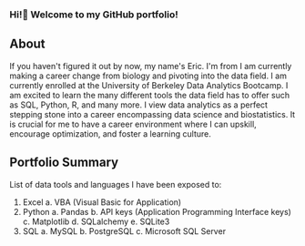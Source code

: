 ### Hi!👋 Welcome to my GitHub portfolio!

## About
If you haven't figured it out by now, my name's Eric. I'm from  I am currently making a career change from biology and pivoting into the data field. I am currently enrolled at the University of Berkeley Data Analytics Bootcamp. I am excited to learn the many different tools the data field has to offer such as SQL, Python, R, and many more. I view data analytics as a perfect stepping stone into a career encompassing data science and biostatistics. It is crucial for me to have a career environment where I can upskill, encourage optimization, and foster a learning culture.

## Portfolio Summary
List of data tools and languages I have been exposed to:
1. Excel
   a. VBA (Visual Basic for Application)
2. Python
   a. Pandas
   b. API keys (Application Programming Interface keys)
   c. Matplotlib
   d. SQLalchemy
   e. SQLite3
3. SQL
   a. MySQL
   b. PostgreSQL
   c. Microsoft SQL Server

   



<!--
**ericfayhuynh/ericfayhuynh** is a ✨ _special_ ✨ repository because its `README.md` (this file) appears on your GitHub profile.

Here are some ideas to get you started:

- 🔭 I’m currently working on ...
- 🌱 I’m currently learning ...
- 👯 I’m looking to collaborate on ...
- 🤔 I’m looking for help with ...
- 💬 Ask me about ...
- 📫 How to reach me: ...
- 😄 Pronouns: ...
- ⚡ Fun fact: ...
-->
